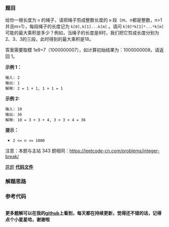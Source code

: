 ### 题目
给你一根长度为 `n` 的绳子，请把绳子剪成整数长度的 `m` 段（m、n都是整数，n>1并且m>1），每段绳子的长度记为
`k[0],k[1]...k[m]` 。请问 `k[0]*k[1]*...*k[m]`
可能的最大乘积是多少？例如，当绳子的长度是8时，我们把它剪成长度分别为2、3、3的三段，此时得到的最大乘积是18。

答案需要取模 1e9+7（1000000007），如计算初始结果为：1000000008，请返回 1。



**示例 1：**

    
    
    输入: 2
    输出: 1
    解释: 2 = 1 + 1, 1 × 1 = 1

**示例  2:**

    
    
    输入: 10
    输出: 36
    解释: 10 = 3 + 3 + 4, 3 × 3 × 4 = 36



**提示：**

  * `2 <= n <= 1000`

注意：本题与主站 343 题相同：<https://leetcode-cn.com/problems/integer-break/>

[原题](https://leetcode-cn.com/problems/jian-sheng-zi-ii-lcof/)    **[代码文件]()**


### 解题思路




### 参考代码

```go


```




**更多题解可以在我的[github](https://github.com/LZH139/leetcode_Go)上看到，每天都在持续更新，觉得还不错的话，记得点个小星星哈，谢谢啦**
